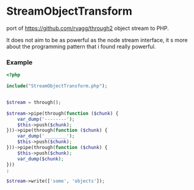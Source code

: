 # StreamObjectTransform
port of https://github.com/rvagg/through2 object stream to PHP.

It does not aim to be as powerful as the node stream interface, 
it s more about the programming pattern that i found really powerful.

### Example

```php
<?php

include("StreamObjectTransform.php");


$stream = through();

$stream->pipe(through(function ($chunk) {
    var_dump('--------');
    $this->push($chunk);
}))->pipe(through(function ($chunk) {
    var_dump('________');
    $this->push($chunk);
}))->pipe(through(function ($chunk) {
    $this->push($chunk);
    var_dump($chunk);
}))
;

$stream->write(['some', 'objects']);
```

